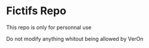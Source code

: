 # Fictifs Repo

This repo is only for personnal use

Do not modify anything whitout being allowed by VerOn

